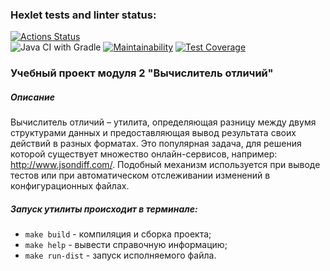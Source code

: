 ### Hexlet tests and linter status:
[![Actions Status](https://github.com/itechnik-swd/java-project-71/actions/workflows/hexlet-check.yml/badge.svg)](https://github.com/itechnik-swd/java-project-71/actions)  
![Java CI with Gradle](https://github.com/itechnik-swd/java-project-71/workflows/Java%20CI/badge.svg)
[![Maintainability](https://api.codeclimate.com/v1/badges/ce5743cc416219cba5eb/maintainability)](https://codeclimate.com/github/itechnik-swd/java-project-71/maintainability)
[![Test Coverage](https://api.codeclimate.com/v1/badges/ce5743cc416219cba5eb/test_coverage)](https://codeclimate.com/github/itechnik-swd/java-project-71/test_coverage)

### Учебный проект модуля 2 "Вычислитель отличий"

##### Описание
Вычислитель отличий – утилита, определяющая разницу между двумя структурами данных и предоставляющая вывод результата своих действий в разных форматах. Это популярная задача, для решения которой существует множество онлайн-сервисов, например: http://www.jsondiff.com/. Подобный механизм используется при выводе тестов или при автоматическом отслеживании изменений в конфигурационных файлах.

##### Запуск утилиты происходит в терминале:
* `make build` - компиляция и сборка проекта;
* `make help` - вывести справочную информацию;
* `make run-dist` - запуск исполняемого файла.